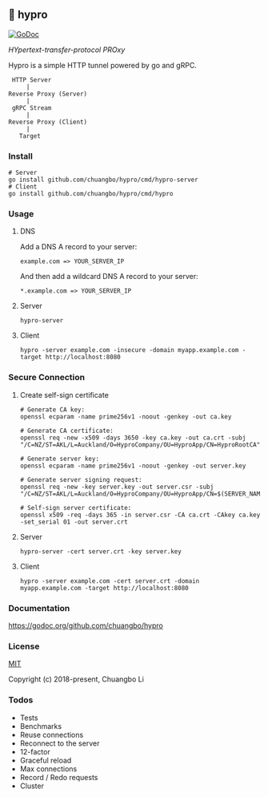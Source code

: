 ## 🧚 hypro
[![GoDoc](https://godoc.org/github.com/chuangbo/hypro?status.svg)](https://godoc.org/github.com/chuangbo/hypro)

*HYpertext-transfer-protocol PROxy*

Hypro is a simple HTTP tunnel powered by go and gRPC.

```
 HTTP Server
     |
Reverse Proxy (Server)
     |
 gRPC Stream
     |
Reverse Proxy (Client)
     |
   Target
```

### Install

```
# Server
go install github.com/chuangbo/hypro/cmd/hypro-server
# Client
go install github.com/chuangbo/hypro/cmd/hypro
```

### Usage

1. DNS

    Add a DNS A record to your server:
    
    `example.com => YOUR_SERVER_IP`

    And then add a wildcard DNS A record to your server:
    
    `*.example.com => YOUR_SERVER_IP`

1. Server

    ```
    hypro-server
    ```

1. Client

    ```
    hypro -server example.com -insecure -domain myapp.example.com -target http://localhost:8080
    ```

### Secure Connection

1. Create self-sign certificate

    ```
	# Generate CA key:
	openssl ecparam -name prime256v1 -noout -genkey -out ca.key

	# Generate CA certificate:
	openssl req -new -x509 -days 3650 -key ca.key -out ca.crt -subj "/C=NZ/ST=AKL/L=Auckland/O=HyproCompany/OU=HyproApp/CN=HyproRootCA"

	# Generate server key:
	openssl ecparam -name prime256v1 -noout -genkey -out server.key

	# Generate server signing request:
	openssl req -new -key server.key -out server.csr -subj "/C=NZ/ST=AKL/L=Auckland/O=HyproCompany/OU=HyproApp/CN=$(SERVER_NAME)"

	# Self-sign server certificate:
	openssl x509 -req -days 365 -in server.csr -CA ca.crt -CAkey ca.key -set_serial 01 -out server.crt

    ```

1. Server

    ```
    hypro-server -cert server.crt -key server.key
    ```

1. Client

    ```
    hypro -server example.com -cert server.crt -domain myapp.example.com -target http://localhost:8080
    ```

### Documentation

https://godoc.org/github.com/chuangbo/hypro


### License

[MIT](http://opensource.org/licenses/MIT)

Copyright (c) 2018-present, Chuangbo Li

### Todos

* Tests
* Benchmarks
* Reuse connections
* Reconnect to the server
* 12-factor
* Graceful reload
* Max connections
* Record / Redo requests
* Cluster
